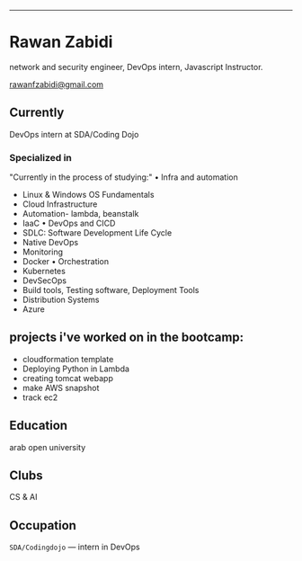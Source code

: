 ---
# Rawan Zabidi
network and security engineer, DevOps intern, Javascript Instructor.

<div id="webaddress">
<a href="rawanfzabidi@gmail.com">rawanfzabidi@gmail.com</a>

</div>


## Currently

DevOps intern at SDA/Coding Dojo

### Specialized in
"Currently in the process of studying:"
•	Infra and automation
- Linux & Windows OS Fundamentals
- Cloud Infrastructure
- Automation- lambda, beanstalk
- IaaC
•	DevOps and CICD
- SDLC: Software Development Life Cycle
- Native DevOps
- Monitoring
- Docker
•	Orchestration
- Kubernetes
- DevSecOps
- Build tools, Testing software, Deployment Tools
- Distribution Systems
- Azure

## projects i've worked on in the bootcamp:
- cloudformation template 
- Deploying Python in Lambda
- creating tomcat webapp
- make AWS snapshot
- track ec2



## Education
arab open university



## Clubs
CS & AI



## Occupation

`SDA/Codingdojo` — intern in DevOps 

